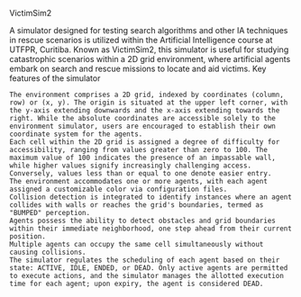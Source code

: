 VictimSim2

A simulator designed for testing search algorithms and other IA techniques in rescue scenarios is utilized within the Artificial Intelligence course at UTFPR, Curitiba. Known as VictimSim2, this simulator is useful for studying catastrophic scenarios within a 2D grid environment, where artificial agents embark on search and rescue missions to locate and aid victims.
Key features of the simulator

    The environment comprises a 2D grid, indexed by coordinates (column, row) or (x, y). The origin is situated at the upper left corner, with the y-axis extending downwards and the x-axis extending towards the right. While the absolute coordinates are accessible solely to the environment simulator, users are encouraged to establish their own coordinate system for the agents.
    Each cell within the 2D grid is assigned a degree of difficulty for accessibility, ranging from values greater than zero to 100. The maximum value of 100 indicates the presence of an impassable wall, while higher values signify increasingly challenging access. Conversely, values less than or equal to one denote easier entry.
    The environment accommodates one or more agents, with each agent assigned a customizable color via configuration files.
    Collision detection is integrated to identify instances where an agent collides with walls or reaches the grid's boundaries, termed as "BUMPED" perception.
    Agents possess the ability to detect obstacles and grid boundaries within their immediate neighborhood, one step ahead from their current position.
    Multiple agents can occupy the same cell simultaneously without causing collisions.
    The simulator regulates the scheduling of each agent based on their state: ACTIVE, IDLE, ENDED, or DEAD. Only active agents are permitted to execute actions, and the simulator manages the allotted execution time for each agent; upon expiry, the agent is considered DEAD.
